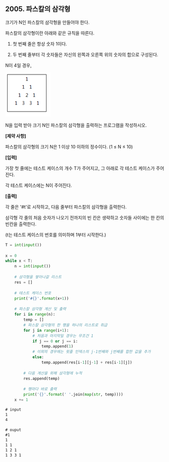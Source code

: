 ## 2005. 파스칼의 삼각형

크기가 N인 파스칼의 삼각형을 만들어야 한다.

파스칼의 삼각형이란 아래와 같은 규칙을 따른다.

1. 첫 번째 줄은 항상 숫자 1이다.

2. 두 번째 줄부터 각 숫자들은 자신의 왼쪽과 오른쪽 위의 숫자의 합으로 구성된다.

N이 4일 경우,


![img](D2.assets/파스칼00.jpg)


N을 입력 받아 크기 N인 파스칼의 삼각형을 출력하는 프로그램을 작성하시오.


**[제약 사항]**

파스칼의 삼각형의 크기 N은 1 이상 10 이하의 정수이다. (1 ≤ N ≤ 10)


**[입력]**

가장 첫 줄에는 테스트 케이스의 개수 T가 주어지고, 그 아래로 각 테스트 케이스가 주어진다.

각 테스트 케이스에는 N이 주어진다.


**[출력]**

각 줄은 '#t'로 시작하고, 다음 줄부터 파스칼의 삼각형을 출력한다.

삼각형 각 줄의 처음 숫자가 나오기 전까지의 빈 칸은 생략하고 숫자들 사이에는 한 칸의 빈칸을 출력한다.

(t는 테스트 케이스의 번호를 의미하며 1부터 시작한다.)

```python
T = int(input())

x = 0
while x < T:
    n = int(input())
    
    # 삼각형을 쌓아나갈 리스트
    res = []
	
    # 테스트 케이스 번호
    print('#{}'.format(x+1))
    
    # 파스칼 삼각형 계산 및 출력
    for i in range(n):
        temp = []
        # 파스칼 삼각형의 한 행을 하나의 리스트로 취급
        for j in range(i+1):
            # 처음과 마지막일 경우는 무조건 1
            if j == 0 or j == i:
                temp.append(1)
            # 이외의 경우에는 윗줄 인덱스의 j-1번째와 j번째를 합한 값을 추가
            else:
                temp.append(res[i-1][j-1] + res[i-1][j])
        
        # 다음 계산을 위해 삼각형에 누적
        res.append(temp)
        
        # 행마다 바로 출력
        print('{}'.format(' '.join(map(str, temp))))
    x += 1
```

```
# input
1
4

# ouput
#1
1
1 1
1 2 1
1 3 3 1
```

